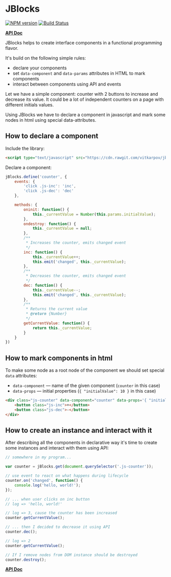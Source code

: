 # JBlocks

[![NPM version](https://badge.fury.io/js/jblocks.png)](http://badge.fury.io/js/jblocks)
[![Build Status](https://travis-ci.org/vitkarpov/jblocks.png?branch=master)](https://travis-ci.org/vitkarpov/jblocks)

**[API Doc](https://vitkarpov.com/jblocks)**

JBlocks helps to create interface components in a functional programming flavor.

It's build on the following simple rules:

- declare your components
- set `data-component` and `data-params` attributes in HTML to mark components
- interact between components using API and events

Let we have a simple component: counter with 2 buttons to increase and decrease its value. It could be a lot of independent counters on a page with different initials values.

Using JBlocks we have to declare a component in javascript and mark some nodes in html using special data-attributes.

## How to declare a component

Include the library:

```html
<script type="text/javascript" src="https://cdn.rawgit.com/vitkarpov/jblocks/master/src/jblocks.js"></script>
```

Declare a component:

```js
jBlocks.define('counter', {
    events: {
        'click .js-inc': 'inc',
        'click .js-dec': 'dec'
    },

    methods: {
        oninit: function() {
            this._currentValue = Number(this.params.initialValue);
        },
        ondestroy: function() {
            this._currentValue = null;
        },
        /**
         * Increases the counter, emits changed event
         */
        inc: function() {
            this._currentValue++;
            this.emit('changed', this._currentValue);
        },
        /**
         * Decreases the counter, emits changed event
         */
        dec: function() {
            this._currentValue--;
            this.emit('changed', this._currentValue);
        },
        /**
         * Returns the current value
         * @return {Number}
         */
        getCurrentValue: function() {
            return this._currentValue;
        }
    }
})
```

## How to mark components in html

To make some node as a root node of the component we should set special `data` attributes:

- `data-component` — name of the given component (`counter` in this case)
- `data-props` — initial properties (`{ "initialValue": 10 }` in this case)

```html
<div class="js-counter" data-component="сounter" data-props='{ "initialValue": 2 }'>
    <button class="js-inc">+</button>
    <button class="js-dec">-</button>
</div>
```

## How to create an instance and interact with it

After describing all the components in declarative way it's time to create some instances and interact with them using API:

```js
// somewhere in my program...

var counter = jBlocks.get(document.querySelector('.js-counter'));

// use event to react on what happens during lifecycle
counter.on('changed', function() {
    console.log('hello, world!');
});

// ... when user clicks on inc button
// log => 'hello, world!'

// log => 3, cause the counter has been increased
counter.getCurrentValue();

// ... then I decided to decrease it using API
counter.dec();

// log => 2
counter.getCurrentValue();

// If I remove nodes from DOM instance should be destroyed
counter.destroy();
```

**[API Doc](https://vitkarpov.com/jblocks)**

